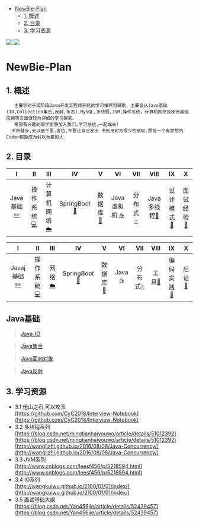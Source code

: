 <!-- GFM-TOC -->
* [NewBie-Plan](#NewBie-Plan)
    * [1. 概述](#1-概述)
    * [2. 目录](#2-目录)
    * [3. 学习资源](#3-学习资源)
<!-- GFM-TOC -->
![](https://img.shields.io/badge/update-today-blue.svg) ![](https://img.shields.io/badge/gitbook-making-lightgrey.svg) 
# NewBie-Plan
## 1. 概述
```
   主要针对于现阶段Java开发工程师开启的学习推荐和辅助，主要会从Java基础(IO,Collection集合,反射,多态),MySQL,多线程,JVM,操作系统，计算机网络及部分高级应用等方面做较为详细的学习探究。
   希望有兴趣的同学能够加入我们,学习总结,一起成长!
  不积跬步,无以至千里.各位,不要让自己发出 书到用时方恨少的感叹.愿每一个有梦想的Coder都能成为引以为豪的人.
```
## 2. 目录
  
| Ⅰ | Ⅱ | Ⅲ | Ⅳ | Ⅴ | Ⅵ | Ⅶ | Ⅷ | Ⅸ | Ⅹ |
| :----------: | :---------: | :---------: | :---------: | :---------: | :---------:| :---------: | :-------: | :-------:| :------:|
| Java基础[:pencil2:](#java基础-pencil2)| 操作系统[:computer:](#操作系统-computer)| 计算机网络[:cloud:](#计算机网络-cloud)|   SpringBoot[:couple:](#springboot-couple)| 数据库[:floppy_disk:](#数据库-floppy_disk)| Java虚拟机 [:coffee:](#java虚拟机-coffee)| 分布式[:sweat_drops:](#分布式-sweat_drops)| Java多线程[:hammer:](#java多线程-hammer)| 设计模式[:speak_no_evil:](#设计模式-speak_no_evil)| 面试经验[:memo:](#面试经验-memo)|



| Ⅰ | Ⅱ | Ⅲ | Ⅳ | Ⅴ | Ⅵ | Ⅶ | Ⅷ | Ⅸ | Ⅹ |
| :--------: | :---------: | :---------: | :---------: | :---------: | :---------:| :---------: | :-------: | :-------:| :------:|
| Javaj基础[:pencil2:](#java基础-pencil2) | 操作系统[:computer:](#操作系统-computer)|网络[:cloud:](#网络-cloud) | SpringBoot[:couple:](#springboot-couple) |数据库[:floppy_disk:](#数据库-floppy_disk)| Java [:coffee:](#java-coffee)| 分布式[:sweat_drops:](#分布式-sweat_drops)| 工具[:hammer:](#工具-hammer)| 编码实践[:speak_no_evil:](#编码实践-speak_no_evil)| 后记[:memo:](#后记-memo) |
## Java基础
> [Java-IO](https://github.com/553899811/NewBie-Plan/tree/master/Java%E5%9F%BA%E7%A1%80/Java-IO)

> [Java集合](https://github.com/553899811/NewBie-Plan/tree/master/Java%E5%9F%BA%E7%A1%80/Java-%E5%AE%B9%E5%99%A8)

> [Java面向对象](https://github.com/553899811/NewBie-Plan/tree/master/Java%E5%9F%BA%E7%A1%80/Java-%E9%9D%A2%E5%90%91%E5%AF%B9%E8%B1%A1)

> [Java反射]()


## 3. 学习资源
  
  - 3.1 他山之石,可以攻玉</br>
   [https://github.com/CyC2018/Interview-Notebook](https://github.com/CyC2018/Interview-Notebook)
  - 3.2 多线程系列</br>
   [https://blog.csdn.net/mingtianhaiyouwo/article/details/51012392](https://blog.csdn.net/mingtianhaiyouwo/article/details/51012392)</br>
   [http://wanglizhi.github.io/2016/08/08/Java-Concurrency/](http://wanglizhi.github.io/2016/08/08/Java-Concurrency/)
  - 3.3 JVM系列</br>
   [http://www.cnblogs.com/leesf456/p/5218594.html](http://www.cnblogs.com/leesf456/p/5218594.html)
  - 3.4 IO系列</br>
   [http://wangkuiwu.github.io/2100/01/01/index/](http://wangkuiwu.github.io/2100/01/01/index/)
  - 3.5 面试基础大纲</br>
   [https://blog.csdn.net/Yan456jie/article/details/52439457](https://blog.csdn.net/Yan456jie/article/details/52439457)   
